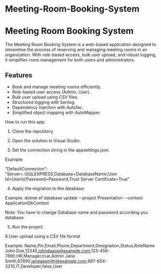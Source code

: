 # Meeting-Room-Booking-System
# Meeting Room Booking System

The Meeting Room Booking System is a web-based application designed to streamline the process of reserving and managing meeting rooms in an organization. With role-based access, bulk user upload, and robust logging, it simplifies room management for both users and administrators.

## Features
- Book and manage meeting rooms efficiently.
- Role-based user access (Admin, User).
- Bulk user upload using CSV files.
- Structured logging with Serilog.
- Dependency Injection with Autofac.
- Simplified object mapping with AutoMapper.


How to run this app:

1. Clone the repository

2. Open the solution in Visual Studio.

3. Set the connection string in the appsettings.json 

Example: 

"DefaultConnection": "Server=.\\SQLEXPRESS;Database=DatabaseName;User Id=UserId;Password=Password;Trust Server Certificate=True"

4. Apply the migration to the database:

Example: dotnet ef database update --project Presentation --context ApplicationDbContext

Note: You have to change Database name and password according you database.

5. Run the project.

6.User upload using a CSV file format 

Example:
Name,Pin,Email,Phone,Department,Designation,Status,RoleName
John Doe,12345,johndaaoe@example.com,123-456-7890,HR,Manager,true,Admin
Jane Smith,67890,janeaasmith@example.com,987-654-3210,IT,Developer,false,User

